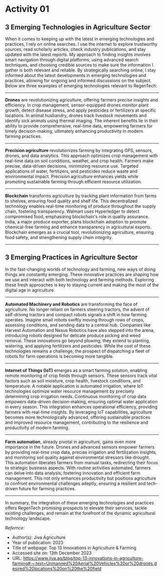 # Activity 01

## 3 Emerging Technologies in Agriculture Sector

When it comes to keeping up with the latest in emerging technologies and practices, I rely on online searches. I use the internet to explore trustworthy sources, read scholarly articles, check industry publications, and stay updated with the latest reports. My approach to finding insights involves smart navigation through digital platforms, using advanced search techniques, and choosing credible sources to make sure the information I gather is both relevant and reliable. By strategically searching online, I stay informed about the latest developments in emerging technologies and practices, allowing for ongoing and informed discussions on the subject. Below are three examples of emerging technologies relevant to RegenTech:
___

**Drones** are revolutionizing agriculture, offering farmers precise insights and efficiency. In crop management, sensor-equipped drones monitor plant growth, detect disease stress, and apply pesticides or fertilizers at specific locations. In animal husbandry, drones track livestock movements and identify sick animals using thermal imaging. The inherent benefits lie in their ability to provide comprehensive, real-time data, empowering farmers for timely decision-making, ultimately enhancing productivity in modern farming practices.
___

**Precision agriculture** revolutionizes farming by integrating GPS, sensors, drones, and data analytics. This approach optimizes crop management with real-time data on soil conditions, weather, and crop health. Farmers make precise, data-driven decisions, minimizing resource use. Targeted applications of water, fertilizers, and pesticides reduce waste and environmental impact. Precision agriculture enhances yields while promoting sustainable farming through efficient resource utilization.
___

**Blockchain** transforms agriculture by tracking plant information from farms to shelves, ensuring food quality and shelf life. This decentralized technology enables real-time monitoring of produce throughout the supply chain, fostering transparency. Walmart uses Hyperledger to detect compromised food, emphasizing blockchain's role in quality assurance. India, a major produce exporter, plans blockchain adoption to promote chemical-free farming and enhance transparency in agricultural exports. Blockchain emerges as a crucial tool, revolutionizing agriculture, ensuring food safety, and strengthening supply chain integrity.
___

## 3 Emerging Practices in Agriculture Sector

In the fast-changing worlds of technology and farming, new ways of doing things are constantly emerging. These innovative practices are shaping how we use and interact with both technology and farming methods. Exploring these fresh approaches is key to staying current and making the most of the digital age in agriculture.
___

**Automated Machinery and Robotics** are transforming the face of agriculture. No longer reliant on farmers steering tractors, the advent of self-driving tractors and compact robots signals a shift in how farming operates. Imagine small robots swiftly moving through rows of crops, assessing conditions, and sending data to a central hub. Companies like Harvest Automation and Nexus Robotics have also stepped into the arena, introducing robots designed for delicate produce picking and weed removal. These innovations go beyond plowing; they extend to planting, watering, and applying fertilizers and pesticides. While the cost of these technologies remains a challenge, the prospect of dispatching a fleet of robots for farm operations is becoming more tangible.
___

**Internet of Things (IoT)** emerges as a smart farming solution, enabling remote monitoring of crop fields through sensors. These sensors track vital factors such as soil moisture, crop health, livestock conditions, and temperature. A notable application is automated irrigation, where IoT technologies optimize water resource management by precisely determining crop irrigation needs. Continuous monitoring of crop data empowers data-driven decision-making, ensuring optimal water application in every season. This integration enhances operational efficiency, providing farmers with real-time insights. By leveraging IoT capabilities, agriculture becomes more technologically advanced, offering sustainable practices and improved resource management, contributing to the resilience and productivity of modern farming.
___

**Farm automation**, already pivotal in agriculture, gains even more importance in the future. Drones and advanced sensors empower farmers by providing real-time crop data, precise irrigation and fertilization insights, and monitoring soil quality against environmental stressors like drought. This automation liberates farmers from manual tasks, redirecting their focus to strategic business aspects. With routine activities automated, farmers can delve into data analysis, fostering innovation and efficient farm management. This not only enhances productivity but positions agriculture to confront environmental challenges adeptly, ensuring a resilient and tech-driven future for farming practices.
____

In summary, the integration of these emerging technologies and practices offers RegenTech promising prospects to elevate their services, tackle existing challenges, and remain at the forefront of the dynamic agricultural technology landscape.

*Refernce:*
+ Author(s): Jiva Agriculture
+ Year of publication: 2023
+ Title of webpage: Top 13 Innovations in Agriculture & Farming
+ Accessed site on: 13th December 2023
+ URL: https://www.jiva.ag/blog/top-13-innovations-in-agriculture-farming#:~:text=Unmanned%20Aerial%20Vehicles%20or%20drones,desired%20locations%20on%20the%20field
